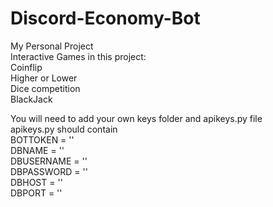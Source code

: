 # Discord-Economy-Bot

My Personal Project<br/>
Interactive Games in this project:<br/>
Coinflip<br/>
Higher or Lower<br/>
Dice competition<br/>
BlackJack

You will need to add your own keys folder and apikeys.py file<br/>
apikeys.py should contain<br/>
BOTTOKEN = ''<br/>
DBNAME = ''<br/>
DBUSERNAME = ''<br/>
DBPASSWORD = ''<br/>
DBHOST = ''<br/>
DBPORT = ''
